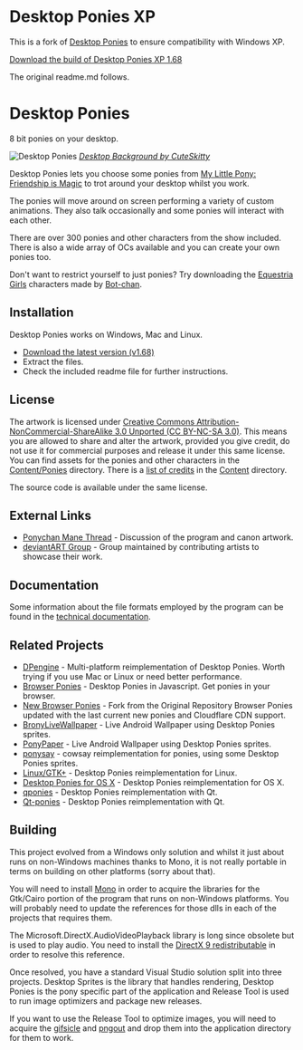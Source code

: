 # Desktop Ponies XP
This is a fork of [Desktop Ponies](https://github.com/RoosterDragon/Desktop-Ponies/releases) to ensure compatibility with Windows XP. 

[Download the build of Desktop Ponies XP 1.68](https://github.com/ldyeax/Desktop-Ponies-XP/releases/download/v1.68/Desktop.Ponies.XP.v1.68.zip)

The original readme.md follows.

# Desktop Ponies

8 bit ponies on your desktop.

![Desktop Ponies](https://i.imgur.com/7Z25ikB.png)
*[Desktop Background by CuteSkitty](https://cuteskitty.deviantart.com/art/Celestia-256362644)*

Desktop Ponies lets you choose some ponies from [My Little Pony: Friendship is Magic](https://wikipedia.org/wiki/My_Little_Pony:_Friendship_Is_Magic) to trot around your desktop whilst you work.

The ponies will move around on screen performing a variety of custom animations. They also talk occasionally and some ponies will interact with each other.

There are over 300 ponies and other characters from the show included. There is also a wide array of OCs available and you can create your own ponies too.

Don't want to restrict yourself to just ponies? Try downloading the [Equestria Girls](https://sta.sh/2ouk6qgs0sg) characters made by [Bot-chan](https://botchan-mlp.deviantart.com/).

## Installation

Desktop Ponies works on Windows, Mac and Linux.

* [Download the latest version (v1.68)](https://github.com/RoosterDragon/Desktop-Ponies/releases/download/v1.68/Desktop.Ponies.v1.68.zip)
* Extract the files.
* Check the included readme file for further instructions.

## License

The artwork is licensed under [Creative Commons Attribution-NonCommercial-ShareAlike 3.0 Unported (CC BY-NC-SA 3.0)](https://creativecommons.org/licenses/by-nc-sa/3.0/). This means you are allowed to share and alter the artwork, provided you give credit, do not use it for commercial purposes and release it under this same license. You can find assets for the ponies and other characters in the [Content/Ponies](Content/Ponies) directory. There is a [list of credits](Content/credits.txt) in the [Content](Content) directory.

The source code is available under the same license.

## External Links

* [Ponychan Mane Thread](https://www.ponychan.net/fan/res/458.html) - Discussion of the program and canon artwork.
* [deviantART Group](https://desktop-pony-team.deviantart.com/) - Group maintained by contributing artists to showcase their work.

## Documentation

Some information about the file formats employed by the program can be found in the [technical documentation](techdoc.md).

## Related Projects

* [DPengine](https://github.com/hidefromkgb/DPengine) - Multi-platform reimplementation of Desktop Ponies. Worth trying if you use Mac or Linux or need better performance.
* [Browser Ponies](https://panzi.github.io/Browser-Ponies/) - Desktop Ponies in Javascript. Get ponies in your browser.
* [New Browser Ponies](https://github.com/JasminDreasond/New-Browser-Ponies) - Fork from the Original Repository Browser Ponies updated with the last current new ponies and Cloudflare CDN support.
* [BronyLiveWallpaper](https://github.com/frankkienl/BronyLiveWallpaper) - Live Android Wallpaper using Desktop Ponies sprites.
* [PonyPaper](https://github.com/Smithers888/PonyPaper) - Live Android Wallpaper using Desktop Ponies sprites.
* [ponysay](https://github.com/erkin/ponysay) - cowsay reimplementation for ponies, using some Desktop Ponies sprites.
* [Linux/GTK+](https://github.com/killerrabbit/Ponies-for-Linux-GTK-) - Desktop Ponies reimplementation for Linux.
* [Desktop Ponies for OS X](https://github.com/xobs/desktop-ponies-mac) - Desktop Ponies reimplementation for OS X.
* [qponies](https://github.com/svenstaro/qponies) - Desktop Ponies reimplementation with Qt.
* [Qt-ponies](https://github.com/myszha/qt-ponies) - Desktop Ponies reimplementation with Qt.

## Building

This project evolved from a Windows only solution and whilst it just about runs on non-Windows machines thanks to Mono, it is not really portable in terms on building on other platforms (sorry about that).

You will need to install [Mono](https://www.mono-project.com/download/) in order to acquire the libraries for the Gtk/Cairo portion of the program that runs on non-Windows platforms. You will probably need to update the references for those dlls in each of the projects that requires them.

The Microsoft.DirectX.AudioVideoPlayback library is long since obsolete but is used to play audio. You need to install the [DirectX 9 redistributable](https://www.microsoft.com/en-us/download/details.aspx?id=35) in order to resolve this reference.

Once resolved, you have a standard Visual Studio solution split into three projects. Desktop Sprites is the library that handles rendering, Desktop Ponies is the pony specific part of the application and Release Tool is used to run image optimizers and package new releases.

If you want to use the Release Tool to optimize images, you will need to acquire the [gifsicle](http://www.lcdf.org/gifsicle/) and [pngout](http://advsys.net/ken/utils.htm) and drop them into the application directory for them to work.
